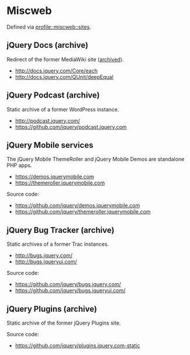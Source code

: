 # Miscweb

Defined via [profile::miscweb::sites](../hieradata/environments/production/roles/miscweb.yaml).

## jQuery Docs (archive)

Redirect of the former MediaWiki site ([archived](https://github.com/jquery/docs.jquery.com/)).

* http://docs.jquery.com/Core/each
* http://docs.jquery.com/QUnit/deepEqual

## jQuery Podcast (archive)

Static archive of a former WordPress instance.

* http://podcast.jquery.com/
* https://github.com/jquery/podcast.jquery.com

## jQuery Mobile services

The jQuery Mobile ThemeRoller and jQuery Mobile Demos are standalone PHP apps.

* https://demos.jquerymobile.com
* https://themeroller.jquerymobile.com

Source code:
* https://github.com/jquery/demos.jquerymobile.com
* https://github.com/jquery/themeroller.jquerymobile.com

## jQuery Bug Tracker (archive)

Static archives of a former Trac instances.

* http://bugs.jquery.com/
* http://bugs.jqueryui.com/

Source code:
* https://github.com/jquery/bugs.jquery.com/
* https://github.com/jquery/bugs.jqueryui.com/

## jQuery Plugins (archive)

Static archive of the former jQuery Plugins site.

Source code:
* https://github.com/jquery/plugins.jquery.com-static
